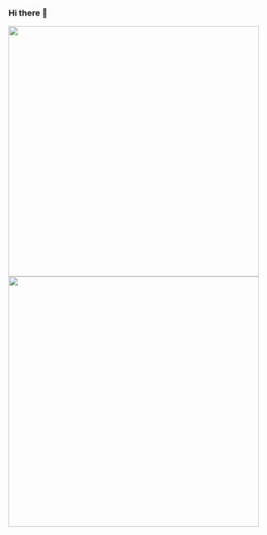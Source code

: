 ### Hi there 👋


<img width="495px" align="left" src="https://github-readme-stats.vercel.app/api/top-langs/?username=wanjirunjogu&hide=html&layout=compact" /> </br>
<img width="495px" align="left" src="https://github-readme-stats.vercel.app/api?username=wanjirunjogu&theme=default" />
